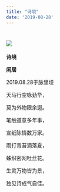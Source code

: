 ```yaml
---
title: "诗境"
date: '2019-08-28'
---
```

  #  ![](/images/heshui.jpg)
  
  **诗境**
  
  **闲居**

2019.08.28于脉里垭 

天马行空咏劲华， 

莫为外物限余遐。 

笔触道意多年事， 

宣纸陈情数万家。 

雨打青苔滴落夏， 

蛛织密网吐丝花。 

生灵万物皆为景， 

独见诗成气自佳。 
